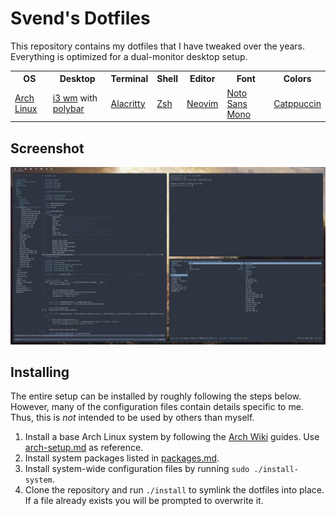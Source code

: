Svend's Dotfiles
================
This repository contains my dotfiles that I have tweaked over the years.
Everything is optimized for a dual-monitor desktop setup.

<table>
  <tr>
    <th>OS</th>
    <th>Desktop</th>
    <th>Terminal</th>
    <th>Shell</th>
    <th>Editor</th>
    <th>Font</th>
    <th>Colors</th>
  </tr>
  <tr>
    <td><a href="https://www.archlinux.org/">Arch Linux</a></td>
    <td><a href="https://i3wm.org/">i3 wm</a> with <a href="https://github.com/polybar/polybar">polybar</a></td>
    <td><a href="https://github.com/alacritty/alacritty">Alacritty</a></td>
    <td><a href="https://wiki.archlinux.org/index.php/Zsh">Zsh</a></td>
    <td><a href="https://neovim.io/">Neovim</a></td>
    <td><a href="https://www.google.com/get/noto/">Noto Sans Mono</a></td>
    <td><a href="https://github.com/catppuccin/catppuccin">Catppuccin</a></td>
  </tr>
</table>

Screenshot
----------
![](screenshot.png)

Installing
----------
The entire setup can be installed by roughly following the steps below.
However, many of the configuration files contain details specific to me.
Thus, this is *not* intended to be used by others than myself.

1. Install a base Arch Linux system by following the [Arch Wiki](https://wiki.archlinux.org/) guides. Use [arch-setup.md](arch-setup.md) as reference.
2. Install system packages listed in [packages.md](packages.md).
3. Install system-wide configuration files by running `sudo ./install-system`.
5. Clone the repository and run `./install` to symlink the dotfiles into place.
   If a file already exists you will be prompted to overwrite it.

